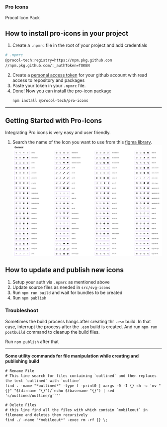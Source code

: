 ### Pro Icons

Procol Icon Pack

## How to install pro-icons in your project

1. Create a `.npmrc` file in the root of your project and add credentials

```bash
# .npmrc
@procol-tech:registry=https://npm.pkg.github.com
//npm.pkg.github.com/:_authToken=TOKEN
```

2. Create a [personal access token](https://docs.github.com/en/enterprise-server@3.4/authentication/keeping-your-account-and-data-secure/creating-a-personal-access-token) for your github account with read access to repository and packages
3. Paste your token in your `.npmrc` file.
4. Done! Now you can install the pro-icon package
   ```bash
   npm install @procol-tech/pro-icons
   ```

---
## Getting Started with Pro-Icons
Integrating Pro icons is very easy and user friendly.

1. Search the name of the Icon you want to use from this [figma library](https://www.figma.com/file/Ub8jpmLNQZ3pxTrej2du74/Fundamentals?node-id=94-247&t=wCfBIRHyNczM21YO-0).
![figma library](./src//assets/figma.png)




## How to update and publish new icons

1. Setup your auth via `.npmrc` as mentioned above
2. Update source files as needed in `src/svg-icons`
3. Run `npm run build` and wait for bundles to be created
4. Run `npm publish`

### Troubleshoot

Sometimes the build process hangs after creating thr `.esm` build.
In that case, interrupt the process after the `.esm` build is created. And run `npm run postbuild` command to cleanup the build files.

Run `npm publish` after that

---

**Some utility commands for file manipulation while creating and publishing build**

```
# Rename File
# This line search for files containing `outlined` and then replaces the text `outlined` with `outline`
find . -name "*outlined*" -type f -print0 | xargs -0 -I {} sh -c 'mv "{}" "$(dirname "{}")/`echo $(basename "{}") | sed 's/outlined/outline/g'`"'
```

```
# Delete Files
# this line find all the files with which contain `mobileout` in filename and deletes them recursively
find ./ -name "*mobileout*" -exec rm -rf {} \;
```
